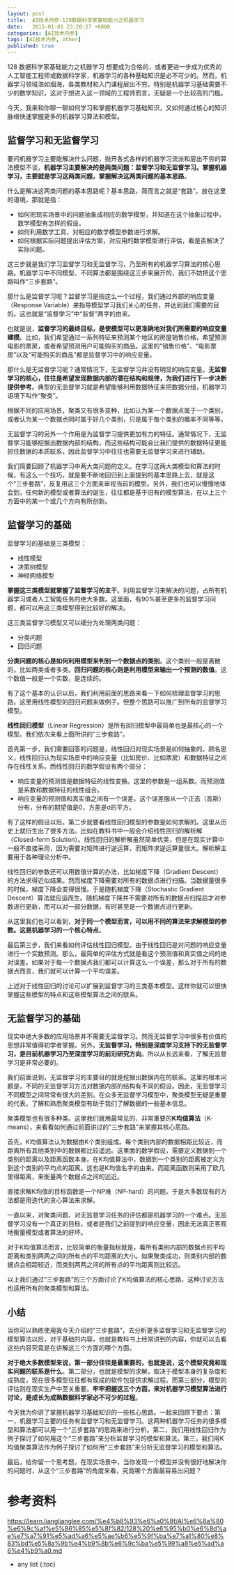 ```yaml
---
layout: post
title:  AI技术内参-128数据科学家基础能力之机器学习
date:   2015-01-01 23:20:27 +0800
categories: [AI技术内参]
tags: [AI技术内参, other]
published: true
---
```




128 数据科学家基础能力之机器学习
想要成为合格的，或者更进一步成为优秀的人工智能工程师或数据科学家，机器学习的各种基础知识是必不可少的。然而，机器学习领域浩如烟海，各类教材和入门课程层出不穷。特别是机器学习基础需要不少的数学知识，这对于想进入这一领域的工程师而言，无疑是一个比较高的门槛。

今天，我来和你聊一聊如何学习和掌握机器学习基础知识，又如何通过核心的知识脉络快速掌握更多的机器学习算法和模型。

## 监督学习和无监督学习

要问机器学习主要能解决什么问题，抛开各式各样的机器学习流派和层出不穷的算法模型不谈，**机器学习主要解决的是两类问题：监督学习和无监督学习。掌握机器学习，主要就是学习这两类问题，掌握解决这两类问题的基本思路**。

什么是解决这两类问题的基本思路呢？基本思路，简而言之就是“套路”。放在这里的语境，那就是指：

* 如何把现实场景中的问题抽象成相应的数学模型，并知道在这个抽象过程中，数学模型有怎样的假设。
* 如何利用数学工具，对相应的数学模型参数进行求解。
* 如何根据实际问题提出评估方案，对应用的数学模型进行评估，看是否解决了实际问题。

这三步就是我们学习监督学习和无监督学习，乃至所有的机器学习算法的核心思路。机器学习中不同模型、不同算法都是围绕这三步来展开的，我们不妨把这个思路叫作“三步套路”。

那什么是监督学习呢？监督学习是指这么一个过程，我们通过外部的响应变量（Response Variable）来指导模型学习我们关心的任务，并达到我们需要的目的。这也就是“监督学习”中“监督”两字的由来。

也就是说，**监督学习的最终目标，是使模型可以更准确地对我们所需要的响应变量建模**。比如，我们希望通过一系列特征来预测某个地区的房屋销售价格，希望预测电影的票房，或者希望预测用户可能购买的商品。这里的“销售价格”、“电影票房”以及“可能购买的商品”都是监督学习中的响应变量。

那什么是无监督学习呢？通常情况下，无监督学习并没有明显的响应变量。**无监督学习的核心，往往是希望发现数据内部的潜在结构和规律，为我们进行下一步决断提供参考**。典型的无监督学习就是希望能够利用数据特征来把数据分组，机器学习语境下叫作“聚类”。

根据不同的应用场景，聚类又有很多变种，比如认为某一个数据点属于一个类别，或者认为某一个数据点同时属于好几个类别，只是属于每个类别的概率不同等等。

无监督学习的另外一个作用是为监督学习提供更加有力的特征。通常情况下，无监督学习能够挖掘出数据内部的结构，而这些结构可能会比我们提供的数据特征更能抓住数据的本质联系，因此监督学习中往往也需要无监督学习来进行辅助。

我们简要回顾了机器学习中两大类问题的定义。在学习这两大类模型和算法的时候，有这么一个技巧，就是要不断地回归到上面提到的基本思路上去，就是这个“三步套路”，反复用这三个方面来审视当前的模型。另外，我们也可以慢慢地体会到，任何新的模型或者算法的诞生，往往都是基于旧有的模型算法，在以上三个方面中的某一个或几个方向有所创新。

## 监督学习的基础

监督学习的基础是三类模型：

* 线性模型
* 决策树模型
* 神经网络模型

**掌握这三类模型就掌握了监督学习的主干**。利用监督学习来解决的问题，占所有机器学习或者人工智能任务的绝大多数。这里面，有90%甚至更多的监督学习问题，都可以用这三类模型得到比较好的解决。

这三类监督学习模型又可以细分为处理两类问题：

* 分类问题
* 回归问题

**分类问题的核心是如何利用模型来判别一个数据点的类别**。这个类别一般是离散的，比如两类或者多类。**回归问题的核心则是利用模型来输出一个预测的数值**。这个数值一般是一个实数，是连续的。

有了这个基本的认识以后，我们利用前面的思路来看一下如何梳理监督学习的思路。这里用线性模型的回归问题来做例子。但整个思路可以推广到所有的监督学习模型。

**线性回归模型**（Linear Regression）是所有回归模型中最简单也是最核心的一个模型。我们依次来看上面所讲的“三步套路”。

首先第一步，我们需要回答的问题是，线性回归对现实场景是如何抽象的。顾名思义，线性回归认为现实场景中的响应变量（比如房价、比如票房）和数据特征之间存在线性关系。而线性回归的数学假设有两个部分：

* 响应变量的预测值是数据特征的线性变换。这里的参数是一组系数。而预测值是系数和数据特征的线性组合。
* 响应变量的预测值和真实值之间有一个误差。这个误差服从一个正态（高斯）分布，分布的期望值是0，方差是σ的平方。

有了这样的假设以后。第二步就要看线性回归模型的参数是如何求解的。这里从历史上就衍生出了很多方法。比如在教科书中一般会介绍线性回归的解析解（Closed-form Solution）。线性回归的解析解虽然简单优美，但是在现实计算中一般不直接采用，因为需要对矩阵进行逆运算，而矩阵求逆运算量很大。解析解主要用于各种理论分析中。

线性回归的参数还可以用数值计算的办法，比如梯度下降（Gradient Descent）的方法求得近似结果。然而梯度下降需要对所有的数据点进行扫描。当数据量很多的时候，梯度下降会变得很慢。于是随机梯度下降（Stochastic Gradient Descent）算法就应运而生。随机梯度下降并不需要对所有的数据点扫描后才对参数进行更新，而可以对一部分数据，有时甚至是一个数据点进行更新。

从这里我们也可以看到，**对于同一个模型而言，可以用不同的算法来求解模型的参数。这是机器学习的一个核心特点**。

最后第三步，我们来看如何评估线性回归模型。由于线性回归是对问题的响应变量进行一个实数预测。那么，最简单的评估方式就是看这个预测值和真实值之间的绝对误差。如果对于每一个数据点我们都可以计算这么一个误差，那么对于所有的数据点而言，我们就可以计算一个平均误差。

上述对于线性回归的讨论可以扩展到监督学习的三类基本模型。这样你就可以很快掌握这些模型的特点和这些模型算法之间的联系。

## 无监督学习的基础

现实中绝大多数的应用场景并不需要无监督学习。然而无监督学习中很多有价值的思想非常值得初学者掌握。另外，**无监督学习，特别是深度学习支持下的无监督学习，是目前机器学习乃至深度学习的前沿研究方向**。所以从长远来看，了解无监督学习是非常必要的。

我们前面说到，无监督学习的主要目的就是挖掘出数据内在的联系。这里的根本问题是，不同的无监督学习方法对数据内部的结构有不同的假设。因此，无监督学习不同模型之间常常有很大的差别。在众多无监督学习模型中，聚类模型无疑是重要的代表。了解和熟悉聚类模型有助于我们了解数据的一些基本信息。

聚类模型也有很多种类。这里我们就用最常见的、非常重要的**K均值算法**（K-means），来看看如何通过前面讲过的“三步套路”来掌握其核心思路。

首先，K均值算法认为数据由K个类别组成。每个类别内部的数据相距比较近，而距离所有其他类别中的数据都比较遥远。这里面的数学假设，需要定义数据到一个类别的距离以及距离函数本身。在K均值算法中，数据到一个类别的距离被定义为到这个类别的平均点的距离。这也是K均值名字的由来。而距离函数则采用了欧几里得距离，来衡量两个数据点之间的远近。

直接求解K均值的目标函数是一个NP难（NP-hard）的问题。于是大多数现有的方法都是用迭代的贪心算法来求解。

一直以来，对聚类问题、对无监督学习任务的评估都是机器学习的一个难点。无监督学习没有一个真正的目标，或者是我们之前提到的响应变量，因此无法真正客观地衡量模型或者算法的好坏。

对于K均值算法而言，比较简单的衡量指标就是，看所有类别内部的数据点的平均距离和类别两两之间的所有点的平均距离的大小。如果聚类成功，则类别内部的数据点会相距较近，而类别两两之间的所有点的平均距离则比较远。

以上我们通过“三步套路”的三个方面讨论了K均值算法的核心思路，这种讨论方法也适用所有的聚类模型和算法。

## 小结

当你可以熟练使用我今天介绍的“三步套路”，去分析更多监督学习和无监督学习的模型算法以后，对于基础的内容，也就是教科书上经常讲到的内容，你就可以去看这些内容究竟是在讲解这三个方面的哪个方面。

**对于绝大多数模型来说，第一部分往往是最重要的，也就是说，这个模型究竟和现实问题的联系是什么**。第二部分，也就是模型的求解，取决于模型本身的复杂度和成熟度，现在很多模型往往都有现成的软件包提供求解过程。而第三部分，模型的评估则在现实生产中至关重要。**牢牢把握这三个方面，来对机器学习模型算法进行讨论，是成长为成熟数据科学家必不可少的过程**。

今天我为你讲了掌握机器学习基础知识的一些核心思路。一起来回顾下要点：第一，机器学习主要的任务有监督学习和无监督学习。这两种机器学习任务的很多模型和算法都可以用一个“三步套路”的思路来进行分析。第二，我们用线性回归作为例子探讨了如何用这个“三步套路”来分析监督学习的模型和算法。第三，我们用K均值聚类算法作为例子探讨了如何用“三步套路”来分析无监督学习的模型和算法。

最后，给你留一个思考题，在现实场景中，当你发现一个模型并没有很好地解决你的问题时，从这个“三步套路”的角度来看，究竟哪个方面最容易出问题？




# 参考资料

https://learn.lianglianglee.com/%e4%b8%93%e6%a0%8f/AI%e6%8a%80%e6%9c%af%e5%86%85%e5%8f%82/128%20%e6%95%b0%e6%8d%ae%e7%a7%91%e5%ad%a6%e5%ae%b6%e5%9f%ba%e7%a1%80%e8%83%bd%e5%8a%9b%e4%b9%8b%e6%9c%ba%e5%99%a8%e5%ad%a6%e4%b9%a0.md

* any list
{:toc}
